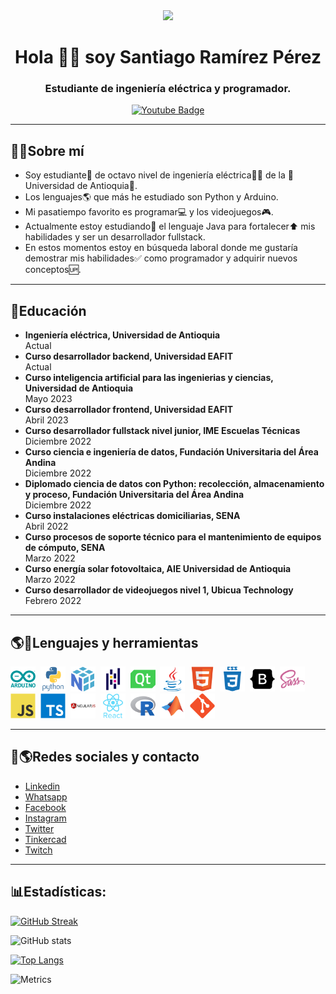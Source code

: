 <div id="header" align="center">
    <img src="https://media.giphy.com/media/zOvBKUUEERdNm/giphy.gif" width="300" />
    <h1 align="center">Hola 👋🏻 soy Santiago Ramírez Pérez</h1>
    <h3 align="center">Estudiante de ingeniería eléctrica y programador.</h3>
</div>
<div id="badges" align="center">
    <a href="https://www.youtube.com/@s_ramirezp10" target="_blank">
        <img src="https://img.shields.io/youtube/channel/subscribers/UCOdgsE64Gb2Yxx-M-A7DNaw?label=%40s_ramirezp10&style=social"alt="Youtube Badge" />
    </a>
</div>

---

<h2>🚶🏻Sobre mí</h2>

- Soy estudiante📖 de octavo nivel de ingeniería eléctrica👷🔌 de la 💚Universidad de Antioquia💚.
- Los lenguajes🌎 que más he estudiado son Python y Arduino.
- Mi pasatiempo favorito es programar💻 y los videojuegos🎮.
- Actualmente estoy estudiando📖 el lenguaje Java para fortalecer⬆️ mis habilidades y ser un desarrollador fullstack.
- En estos momentos estoy en búsqueda laboral donde me gustaría demostrar mis habilidades✅ como programador y adquirir nuevos conceptos🆙.

---

<h2>📝Educación</h2>
<ul>
    <li><strong>Ingeniería eléctrica, Universidad de Antioquia</strong><br>Actual</li>
    <li><strong>Curso desarrollador backend, Universidad EAFIT</strong><br>Actual</li>
    <li><strong>Curso inteligencia artificial para las ingenierias y ciencias, Universidad de Antioquia</strong><br>Mayo 2023</li>
    <li><strong>Curso desarrollador frontend, Universidad EAFIT</strong><br>Abril 2023</li>
    <li><strong>Curso desarrollador fullstack nivel junior, IME Escuelas Técnicas</strong><br>Diciembre 2022</li>
    <li><strong>Curso ciencia e ingeniería de datos, Fundación Universitaria del Área Andina</strong><br>Diciembre 2022</li>
    <li><strong>Diplomado ciencia de datos con Python: recolección, almacenamiento y proceso, Fundación Universitaria del Área Andina</strong><br>Diciembre 2022</li>
    <li><strong>Curso instalaciones eléctricas domiciliarias, SENA</strong><br>Abril 2022</li>
    <li><strong>Curso procesos de soporte técnico para el mantenimiento de equipos de cómputo, SENA</strong><br>Marzo 2022</li>
    <li><strong>Curso energía solar fotovoltaica, AIE Universidad de Antioquia</strong><br>Marzo 2022</li>
    <li><strong>Curso desarrollador de videojuegos nivel 1, Ubicua Technology</strong><br>Febrero 2022</li>
</ul>

---

<div align="left">
    <h2>🌎🔨Lenguajes y herramientas</h2>
    <div>
        <img src="https://github.com/devicons/devicon/blob/master/icons/arduino/arduino-original-wordmark.svg" title="Arduino" alt="Arduino" width="40" height="40" />&nbsp;
        <img src="https://github.com/devicons/devicon/blob/master/icons/python/python-original-wordmark.svg" title="Python" alt="Python" width="40" height="40" />&nbsp;
        <img src="https://github.com/devicons/devicon/blob/master/icons/numpy/numpy-original.svg" title="Numpy" alt="Numpy" width="40" height="40" />&nbsp;
        <img src="https://github.com/devicons/devicon/blob/master/icons/pandas/pandas-original.svg" title="Pandas" alt="Pandas" width="40" height="40" />&nbsp;
        <img src="https://github.com/devicons/devicon/blob/master/icons/qt/qt-original.svg" title="QT" alt="QT" width="40" height="40" />&nbsp;
        <img src="https://github.com/devicons/devicon/blob/master/icons/java/java-original.svg" title="Java" alt="Java" width="40" height="40"/>&nbsp;
        <img src="https://github.com/devicons/devicon/blob/master/icons/html5/html5-original.svg" title="HTML5" alt="HTML" width="40" height="40" />&nbsp;
        <img src="https://github.com/devicons/devicon/blob/master/icons/css3/css3-plain-wordmark.svg" title="CSS3" alt="CSS" width="40" height="40" />&nbsp;
        <img src="https://github.com/devicons/devicon/blob/master/icons/bootstrap/bootstrap-plain.svg" title="Bootstrap" alt="Bootstrap" width="40" height="40" />&nbsp;
        <img src="https://github.com/devicons/devicon/blob/master/icons/sass/sass-original.svg" title="Sass" alt="Sass" width="40" height="40" />&nbsp;
        <img src="https://github.com/devicons/devicon/blob/master/icons/javascript/javascript-original.svg" title="JavaScript" alt="JavaScript" width="40" height="40"/>&nbsp;
                <img src="https://github.com/devicons/devicon/blob/master/icons/typescript/typescript-original.svg" title="Typescript" alt="Typescript" width="40" height="40"/>&nbsp;
        <img src="https://github.com/devicons/devicon/blob/master/icons/angularjs/angularjs-original-wordmark.svg" title="Angular" alt="Angular" width="40" height="40" />&nbsp;
        <img src="https://github.com/devicons/devicon/blob/master/icons/react/react-original-wordmark.svg" title="React" alt="React" width="40" height="40" />&nbsp;
        <img src="https://github.com/devicons/devicon/blob/master/icons/r/r-original.svg" title="R" alt="R" width="40" height="40" />&nbsp;
        <img src="https://github.com/devicons/devicon/blob/master/icons/matlab/matlab-original.svg" title="Matlab" alt="Matlab" width="40" height="40" />&nbsp;
        <img src="https://github.com/devicons/devicon/blob/master/icons/git/git-original.svg" title="Git" alt="Git" width="40" height="40" />&nbsp;
    </div>
</div>

---

<h2>📲🌎Redes sociales y contacto</h2>

<ul>
    <li><a href="https://linkedin.com/in/santiagoramirezperez">Linkedin</a></li>
    <li><a href="https://wa.me/573503783575">Whatsapp</a></li>
    <li><a href="https://www.facebook.com/s.ramirezp10">Facebook</a></li>
    <li><a href="https://www.instagram.com/s_ramirezp10/">Instagram</a></li>
    <li><a href="https://twitter.com/s_ramirezp10">Twitter</a></li>
    <li><a href="https://www.tinkercad.com/users/hfk6JzepZC3">Tinkercad</a></li>
    <li><a href="https://www.twitch.tv/s_ramirezp10">Twitch</a></li>
</ul>

---

<h2>📊Estadísticas:</h2>

[![GitHub Streak](http://github-readme-streak-stats.herokuapp.com?user=santiagoramirez10&theme=onedark)](https://git.io/streak-stats)

![GitHub stats](https://github-readme-stats.vercel.app/api?username=santiagoramirez10&show_icons=true&theme=radical)

[![Top Langs](https://github-readme-stats.vercel.app/api/top-langs/?username=santiagoramirez10&theme=tokyonight)](https://github.com/anuraghazra/github-readme-stats)

![Metrics](https://metrics.lecoq.io/santiagoramirez10)
